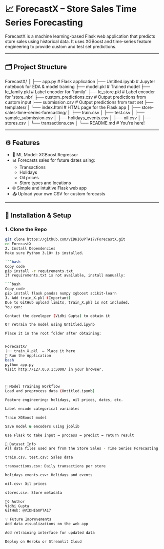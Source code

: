 # 📈 ForecastX – Store Sales Time Series Forecasting

ForecastX is a machine learning-based Flask web application that predicts store sales using historical data. It uses XGBoost and time-series feature engineering to provide custom and test set predictions.

---

## 🗂 Project Structure

ForecastX/
│
├── app.py # Flask application
├── Untitled.ipynb # Jupyter notebook for EDA & model training
├── model.pkl # Trained model
├── le_family.pkl # Label encoder for 'family'
├── le_store.pkl # Label encoder for 'store_nbr'
├── custom_predictions.csv # Output predictions from custom input
├── submission.csv # Output predictions from test set
├── templates/
│ └── index.html # HTML page for the Flask app
│
├── store-sales-time-series-forecasting/
│ ├── train.csv
│ ├── test.csv
│ ├── sample_submission.csv
│ ├── holidays_events.csv
│ ├── oil.csv
│ ├── stores.csv
│ └── transactions.csv
│
└── README.md # You're here!

---

## ⚙️ Features

- 🧠 ML Model: XGBoost Regressor
- 📊 Forecasts sales for future dates using:
  - Transactions
  - Holidays
  - Oil prices
  - Store types and locations
- 🌐 Simple and intuitive Flask web app
- 📤 Upload your own CSV for custom forecasts

---

## 🔧 Installation & Setup

### 1. Clone the Repo

```bash
git clone https://github.com/VIDHIGUPTA17/ForecastX.git
cd ForecastX
2. Install Dependencies
Make sure Python 3.10+ is installed.

```bash
Copy code
pip install -r requirements.txt
If requirements.txt is not available, install manually:

```bash
Copy code
pip install flask pandas numpy xgboost scikit-learn
3. Add train_X.pkl (Important)
Due to GitHub upload limits, train_X.pkl is not included.
You can:

Contact the developer (Vidhi Gupta) to obtain it

Or retrain the model using Untitled.ipynb

Place it in the root folder after obtaining:


ForecastX/
├── train_X.pkl  ← Place it here
🚀 Run the Application
bash
python app.py
Visit http://127.0.0.1:5000/ in your browser.



🧠 Model Training Workflow
Load and preprocess data (Untitled.ipynb)

Feature engineering: holidays, oil prices, dates, etc.

Label encode categorical variables

Train XGBoost model

Save model & encoders using joblib

Use Flask to take input → process → predict → return result

📂 Dataset Info
All data files used are from the Store Sales - Time Series Forecasting Kaggle competition:

train.csv, test.csv: Sales data

transactions.csv: Daily transactions per store

holidays_events.csv: Holidays and events

oil.csv: Oil prices

stores.csv: Store metadata

🙋‍♀️ Author
Vidhi Gupta
GitHub: @VIDHIGUPTA17

💡 Future Improvements
Add data visualizations on the web app

Add retraining interface for updated data

Deploy on Heroku or Streamlit Cloud



